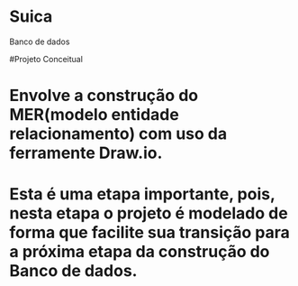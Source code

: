 # Suica
Banco de dados

#Projeto Conceitual
<h1> Envolve a construção do MER(modelo entidade relacionamento) com uso da ferramente Draw.io. <h1>
  <strong> Esta é uma etapa importante, pois, nesta etapa o projeto é modelado de forma que facilite sua transição para a próxima etapa da construção do Banco de dados.</strong>
